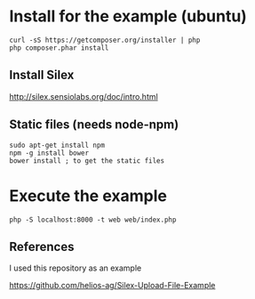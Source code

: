 # Install for the example (ubuntu)

    curl -sS https://getcomposer.org/installer | php
    php composer.phar install

## Install Silex

http://silex.sensiolabs.org/doc/intro.html

## Static files (needs node-npm)

    sudo apt-get install npm
    npm -g install bower
    bower install ; to get the static files

# Execute the example

    php -S localhost:8000 -t web web/index.php

## References

I used this repository as an example

https://github.com/helios-ag/Silex-Upload-File-Example
